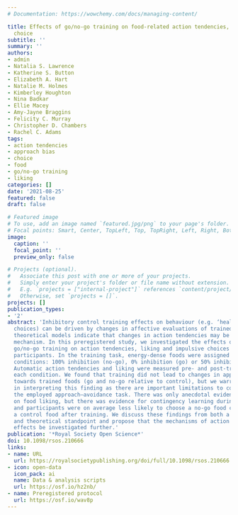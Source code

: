 ```yaml
---
# Documentation: https://wowchemy.com/docs/managing-content/

title: Effects of go/no-go training on food-related action tendencies, liking and
  choice
subtitle: ''
summary: ''
authors:
- admin
- Natalia S. Lawrence
- Katherine S. Button
- Elizabeth A. Hart
- Natalie M. Holmes
- Kimberley Houghton
- Nina Badkar
- Ellie Macey
- Amy-Jayne Braggins
- Felicity C. Murray
- Christopher D. Chambers
- Rachel C. Adams
tags:
- action tendencies
- approach bias
- choice
- food
- go/no-go training
- liking
categories: []
date: '2021-08-25'
featured: false
draft: false

# Featured image
# To use, add an image named `featured.jpg/png` to your page's folder.
# Focal points: Smart, Center, TopLeft, Top, TopRight, Left, Right, BottomLeft, Bottom, BottomRight.
image:
  caption: ''
  focal_point: ''
  preview_only: false

# Projects (optional).
#   Associate this post with one or more of your projects.
#   Simply enter your project's folder or file name without extension.
#   E.g. `projects = ["internal-project"]` references `content/project/deep-learning/index.md`.
#   Otherwise, set `projects = []`.
projects: []
publication_types:
- '2'
abstract: 'Inhibitory control training effects on behaviour (e.g. ‘healthier’ food
  choices) can be driven by changes in affective evaluations of trained stimuli, and
  theoretical models indicate that changes in action tendencies may be a complementary
  mechanism. In this preregistered study, we investigated the effects of food-specific
  go/no-go training on action tendencies, liking and impulsive choices in healthy
  participants. In the training task, energy-dense foods were assigned to one of three
  conditions: 100% inhibition (no-go), 0% inhibition (go) or 50% inhibition (control).
  Automatic action tendencies and liking were measured pre- and post-training for
  each condition. We found that training did not lead to changes in approach bias
  towards trained foods (go and no-go relative to control), but we warrant caution
  in interpreting this finding as there are important limitations to consider for
  the employed approach–avoidance task. There was only anecdotal evidence for an effect
  on food liking, but there was evidence for contingency learning during training,
  and participants were on average less likely to choose a no-go food compared to
  a control food after training. We discuss these findings from both a methodological
  and theoretical standpoint and propose that the mechanisms of action behind training
  effects be investigated further.'
publication: '*Royal Society Open Science*'
doi: 10.1098/rsos.210666
links:
- name: URL
  url: https://royalsocietypublishing.org/doi/full/10.1098/rsos.210666
- icon: open-data
  icon_pack: ai
  name: Data & analysis scripts
  url: https://osf.io/hz2nb/
- name: Preregistered protocol
  url: https://osf.io/wav8p 
---
```

